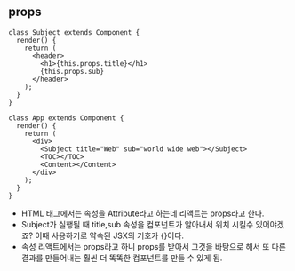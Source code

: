 ## props

``` react
class Subject extends Component {
  render() {
    return (
      <header>
        <h1>{this.props.title}</h1>
        {this.props.sub}
      </header>
    );
  }
}

class App extends Component {
  render() {
    return (
      <div>
        <Subject title="Web" sub="world wide web"></Subject>
        <TOC></TOC>
        <Content></Content>
      </div>
    );
  }
}
```



- HTML 태그에서는 속성을 Attribute라고 하는데 리액트는 props라고 한다.
- Subject가 실행될 때 title,sub 속성을 컴포넌트가 알아내서 위치 시킬수 있어야겠죠?
  이때 사용하기로 약속된 JSX의 기호가 {}이다.
- 속성 리액트에서는 props라고 하니 props를 받아서 그것을 바탕으로 해서 또 다른 결과를 만들어내는 훨씬 더 똑똑한 컴포넌트를 만들 수 있게 됨.

